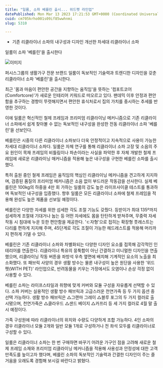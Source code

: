 ```yaml
---
title: "일룸, 소파 베를린 출시... 위드펫 라인업"
datePublished: Mon Mar 13 2023 17:21:53 GMT+0000 (Coordinated Universal Time)
cuid: cm705krho001s09if85wwhnmi
slug: 5310

---
```



- 기존 리클라이너 소파의 내구성과 디자인 개선한 차세대 리클라이너 소파

일룸이 소파 '베를린'을 출시한다

![이미지](https://cdn.hashnode.com/res/hashnode/image/upload/v1739258451768/773ecf03-3d91-4368-897d-0eec39cf3ede.jpeg)

퍼시스그룹의 생활가구 전문 브랜드 일룸이 독보적인 기술력과 트렌디한 디자인을 갖춘 리클라이너 소파 '베를린'을 출시한다.

최근 '몸과 마음이 편안한 공간을 지향하는 움직임'을 뜻하는 '컴포트코어(Comfortcore)'가 새로운 인테리어 키워드로 떠오르고 있다. 팬데믹 이후 안정과 편안함을 추구하는 경향이 뚜렷해지면서 편안한 휴식처로서 집의 가치를 중시하는 추세를 반영한 것이다.

이에 일룸은 혁신적인 철제 프레임과 프리미엄 리클라이닝 메커니즘으로 기존 리클라이너 소파에서 쉽게 찾아볼 수 없는 독보적인 내구성을 완성한 전동 리클라이너 소파 '베를린'을 선보인다.

베를린은 시중의 다른 리클라이너 소파보다 더욱 안정적이고 지속적으로 사용이 가능한 차세대 리클라이너 소파다. 일룸은 자체 연구를 통해 리클라이너 소파 고장 및 소음의 주요 원인이 목재 프레임의 비틀림이나 파손이라는 사실을 파악한 후 자체 개발한 철제 프레임에 새로운 리클라이닝 매커니즘을 적용해 높은 내구성을 구현한 베를린 소파를 출시했다.

특허 출원 중인 철제 프레임은 움직임의 핵심인 리클라이닝 메커니즘을 견고하게 지지하며, 검증된 품질의 프리미엄 메커니즘은 소음 없이 부드러운 작동감을 선사한다. 실제 베를린은 100kg의 하중을 4만 회 가하는 일룸의 강도 높은 라이프사이클 테스트를 통과하며 독보적인 내구성을 입증했다. 향후 일룸은 모든 리클라이너 소파에 철제 프레임을 적용해 완성도 높은 제품을 선보일 예정이다.

베를린은 다양한 자세를 위한 섬세한 각도 조절 기능도 갖췄다. 등받이가 최대 135º까지 섬세하게 조절돼 기대거나 눕는 등 어떤 자세에도 몸을 탄탄하게 받쳐주며, 무중력 자세 작동 시 침대에 누운 듯한 편안함을 제공한다. 'ㄷ자형'으로 접히는 확장형 풋레스트는 다리를 편하게 지지해 주며, 45단계로 각도 조절이 가능한 헤드레스트를 적용해 머리까지 편하게 기댈 수 있다.

베를린은 기존 리클라이너 소파와 차별화되는 다양한 디자인 요소를 접목해 감각적인 인테리어를 연출한다. 리클라이너 특유의 뭉툭함이 아닌 간결하고 미니멀한 디자인을 연출했으며, 리클라이닝 작동 버튼을 좌방석 우측 옆면에 배치해 기계적인 요소의 노출을 최소화했다. 또 패브릭 사양의 경우 생활 방수는 물론 내구성이 높은 원단을 사용한 '위드펫(WITH PET)' 라인업으로, 반려동물을 키우는 가정에서도 오염이나 손상 걱정 없이 사용할 수 있다.

베를린 소파는 라이프스타일과 취향에 맞게 커버와 모듈 구성을 자유롭게 선택할 수 있다. 소파 커버는 실용적인 생활 방수 패브릭과 고급스러운 천연가죽 등 두 가지 옵션 중 선택 가능하다. 생활 방수 패브릭은 △그랜마 그레이 △블루 포그의 두 가지 컬러로 출시됐으며, 천연가죽은 △클라우드 △샌드 베이지 △카프리 등 세 가지 컬러로 4월 말 출시 예정이다.

가족 구성원에 따라 리클라이너의 위치와 수량도 다양하게 조합 가능하다. 4인 소파의 경우 리클라이너 모듈 2개와 일반 모듈 1개로 구성하거나 전 좌석 모두를 리클라이너로 구성할 수 있다.

일룸은 리클라이너 소파는 한 번 구매하면 바꾸기 어려운 가구인 점을 고려해 새로운 철제 프레임 소재와 프리미엄 리클라이닝 메커니즘을 적용해 사용성과 안정성에 대한 고객 만족도를 높이고자 했다며, 베를린 소파의 독보적인 기술력과 간결한 디자인이 주는 즐거움을 오래도록 경험해 보시길 바란다고 밝혔다.